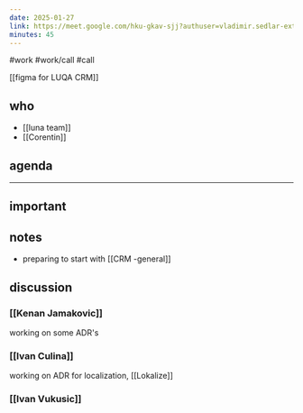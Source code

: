 ```yaml
---
date: 2025-01-27
link: https://meet.google.com/hku-gkav-sjj?authuser=vladimir.sedlar-ext%40aviv-group.com
minutes: 45
---
```

#work #work/call #call

[[figma for LUQA CRM]]
## who
- [[luna team]]
- [[Corentin]]

## agenda


---
## important

## notes

- preparing to start with [[CRM -general]]

## discussion

### [[Kenan Jamakovic]]

working on some ADR's

### [[Ivan Culina]]

working on ADR for localization, [[Lokalize]]

### [[Ivan Vukusic]]
